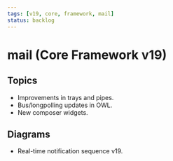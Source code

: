 ```yaml
---
tags: [v19, core, framework, mail]
status: backlog
---
```

# mail (Core Framework v19)

## Topics
- Improvements in trays and pipes.
- Bus/longpolling updates in OWL.
- New composer widgets.

## Diagrams
- Real-time notification sequence v19.




